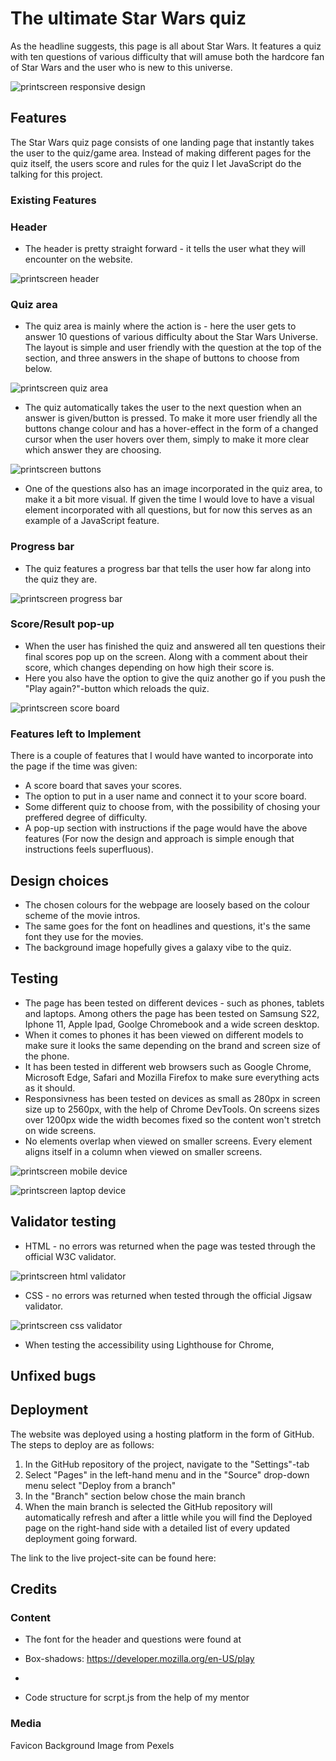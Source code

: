 # The ultimate Star Wars quiz

As the headline suggests, this page is all about Star Wars. It features a quiz with ten questions of various difficulty that will amuse both the hardcore fan of Star Wars and the user who is new to this universe.

![printscreen responsive design](assets/images_readme/responsive_design.jpg)

## Features
The Star Wars quiz page consists of one landing page that instantly takes the user to the quiz/game area. Instead of making different pages for the quiz itself, the users score and rules for the quiz I let JavaScript do the talking for this project. 

### Existing Features

### Header
- The header is pretty straight forward - it tells the user what they will encounter on the website. 

![printscreen header](assets/images_readme/header.jpg)

### Quiz area
- The quiz area is mainly where the action is - here the user gets to answer 10 questions of various difficulty about the Star Wars Universe. The layout is simple and user friendly with the question at the top of the section, and three answers in the shape of buttons to choose from below. 

![printscreen quiz area](assets/images_readme/quiz_area.jpg)

- The quiz automatically takes the user to the next question when an answer is given/button is pressed. To make it more user friendly all the buttons change colour and has a hover-effect in the form of a changed cursor when the user hovers over them, simply to make it more clear which answer they are choosing.

![printscreen buttons](assets/images_readme/button_colour_change.jpg)

- One of the questions also has an image incorporated in the quiz area, to make it a bit more visual. If given the time I would love to have a visual element incorporated with all questions, but for now this serves as an example of a JavaScript feature. 


### Progress bar
- The quiz features a progress bar that tells the user how far along into the quiz they are. 

![printscreen progress bar](assets/images_readme/progress_bar.jpg)

### Score/Result pop-up
- When the user has finished the quiz and answered all ten questions their final scores pop up on the screen. Along with a comment about their score, which changes depending on how high their score is.
- Here you also have the option to give the quiz another go if you push the "Play again?"-button which reloads the quiz.

![printscreen score board]()

### Features left to Implement
There is a couple of features that I would have wanted to incorporate into the page if the time was given:
- A score board that saves your scores.
- The option to put in a user name and connect it to your score board.
- Some different quiz to choose from, with the possibility of chosing your preffered degree of difficulty.
- A pop-up section with instructions if the page would have the above features (For now the design and approach is simple enough that instructions feels superfluous).


## Design choices
- The chosen colours for the webpage are loosely based on the colour scheme of the movie intros. 
- The same goes for the font on headlines and questions, it's the same font they use for the movies. 
- The background image hopefully gives a galaxy vibe to the quiz. 


## Testing
- The page has been tested on different devices - such as phones, tablets and laptops. Among others the page has been tested on Samsung S22, Iphone 11, Apple Ipad, Goolge Chromebook and a wide screen desktop.
- When it comes to phones it has been viewed on different models to make sure it looks the same depending on the brand and screen size of the phone.
- It has been tested in different web browsers such as Google Chrome, Microsoft Edge, Safari and Mozilla Firefox to make sure everything acts as it should.
- Responsivness has been tested on devices as small as 280px in screen size up to 2560px, with the help of Chrome DevTools. On screens sizes over 1200px wide the width becomes fixed so the content won't stretch on wide screens. 
- No elements overlap when viewed on smaller screens. Every element aligns itself in a column when viewed on smaller screens. 

![printscreen mobile device](assets/images_readme/mobile_device.jpg)

![printscreen laptop device](assets/images_readme/laptop_device.jpg)


## Validator testing
- HTML - no errors was returned when the page was tested through the official W3C validator.

![printscreen html validator](assets/images_readme/html_validator.jpg)

- CSS - no errors was returned when tested through the official Jigsaw validator.

![printscreen css validator](assets/images_readme/css_validator.jpg)

- When testing the accessibility using Lighthouse for Chrome,

## Unfixed bugs

## Deployment

The website was deployed using a hosting platform in the form of GitHub. The steps to deploy are as follows:

1. In the GitHub repository of the project, navigate to the "Settings"-tab
2. Select "Pages" in the left-hand menu and in the "Source" drop-down menu select "Deploy from a branch"
3. In the "Branch" section below chose the main branch
4. When the main branch is selected the GitHub repository will automatically refresh and after a little while you will find the Deployed page on the right-hand side with a detailed list of every updated deployment going forward.

The link to the live project-site can be found here: 

## Credits

### Content
- The font for the header and questions were found at

- Box-shadows: https://developer.mozilla.org/en-US/play
-
- Code structure for scrpt.js from the help of my mentor

### Media

Favicon
Background Image from Pexels


